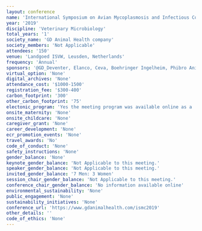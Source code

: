 ```yaml
---
layout: conference 
name: 'International Symposium on Avian Mycoplasmosis and Infectious Coryza (ISMC 2019)'
year: '2019'
discipline: 'Veterinary Microbiology'
total_years: '1'
society_name: 'GD Animal Health company'
society_members: 'Not Applicable'
attendees: '150'
venue: 'Landgoed ISVW, Leusden, Netherlands'
frequency: 'Annual'
sponsors: '@GD_Deventer, Elanco, Ceva, Boehringer Ingelheim, Phibro Animal Health Corporation, MSD Animal Health, BioCheck, PharmSure, Zoetis, Eco Animal Health, HuvePharm, IndexxLaboratories'
virtual_option: 'None'
digital_archives: 'None'
attendance_cost: '$1000-1500'
registration_fee: '$300-400'
carbon_footprint: '300'
other_carbon_footprint: '75'
electonic_program: 'Yes the meeting program was available online as a .pdf file on the conference website.'
onsite_maternity: 'None'
onsite_childcare: 'None'
caregiver_grant: 'None'
career_development: 'None'
ecr_promotion_events: 'None'
travel_awards: 'No'
code_of_conduct: 'None'
safety_instructions: 'None'
gender_balance: 'None'
keynote_gender_balance: 'Not Applicable to this meeting.'
speaker_gender_balance: 'Not Applicable to this meeting.'
invited_gender_balance: '7 Men: 3 Women'
session_chair_gender_balance: 'Not Applicable to this meeting.'
conference_chair_gender_balance: 'No information available online'
environmental_sustainability: 'None'
public_engagement: 'None'
sustainability_initiatives: 'None'
conference_url: 'https://www.gdanimalhealth.com/ismc2019'
other_details: ''
code_of_ethics: 'None'
---
```

